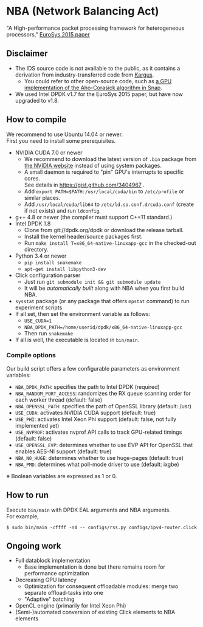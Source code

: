 # NBA (Network Balancing Act)
"A High-performance packet processing framework for heterogeneous processors," [EuroSys 2015 paper](http://an.kaist.ac.kr/~sbmoon/paper/intl-conf/2015-eurosys-nba.pdf)

## Disclaimer

* The IDS source code is not available to the public, as it contains a derivation from industry-transferred code from [Kargus](http://shader.kaist.edu/kargus/).
  - You could refer to other open-source code, such as [a GPU implementation of the Aho-Corasick algorithm in Snap](https://github.com/wbsun/g4c/blob/master/g4c_ac.h).
* We used Intel DPDK v1.7 for the EuroSys 2015 paper, but have now upgraded to v1.8.

## How to compile

We recommend to use Ubuntu 14.04 or newer.  
First you need to install some prerequisites.

* NVIDIA CUDA 7.0 or newer
  - We recommend to download the latest version of `.bin` package from [the NVIDIA website](https://developer.nvidia.com/cuda-downloads) instead of using system packages.
  - A small daemon is required to "pin" GPU's interrupts to specific cores.  
    See details in https://gist.github.com/3404967 .
  - Add `export PATH=$PATH:/usr/local/cuda/bin` to `/etc/profile` or similar places.
  - Add `/usr/local/cuda/lib64` to `/etc/ld.so.conf.d/cuda.conf` (create if not exists) and run `ldconfig`.
* g++ 4.8 or newer (the compiler must support C++11 standard.)
* Intel DPDK 1.8
  - Clone from git://dpdk.org/dpdk or download the release tarball.
  - Install the kernel header/source packages first.
  - Run `make install T=x86_64-native-linuxapp-gcc` in the checked-out directory.
* Python 3.4 or newer
  - `pip install snakemake`
  - `apt-get install libpython3-dev`
* Click configuration parser
  - Just run `git submodule init && git submodule update`
  - It will be *automatically built* along with NBA when you first build NBA.
* `sysstat` package (or any package that offers `mpstat` command) to run experiment scripts
* If all set, then set the environment variable as follows:
  - `USE_CUDA=1`
  - `NBA_DPDK_PATH=/home/userid/dpdk/x86_64-native-linuxapp-gcc`
  - Then run `snakemake`
* If all is well, the executable is located in `bin/main`.

### Compile options

Our build script offers a few configurable parameters as environment variables:
* `NBA_DPDK_PATH`: specifies the path to Intel DPDK (required)
* `NBA_RANDOM_PORT_ACCESS`: randomizes the RX queue scanning order for each worker thread (default: false)
* `NBA_OPENSSL_PATH`: specifies the path of OpenSSL library (default: /usr)
* `USE_CUDA`: activates NVIDIA CUDA support (default: true)
* `USE_PHI`: activates Intel Xeon Phi support (default: false, not fully implemented yet)
* `USE_NVPROF`: activates nvprof API calls to track GPU-related timings (default: false)
* `USE_OPENSSL_EVP`: determines whether to use EVP API for OpenSSL that enables AES-NI support (default: true)
* `NBA_NO_HUGE`: determines whether to use huge-pages (default: true)
* `NBA_PMD`: determines what poll-mode driver to use (default: ixgbe)

※ Boolean variables are expressed as 1 or 0.

## How to run

Execute `bin/main` with DPDK EAL arguments and NBA arguments.  
For example,

```
$ sudo bin/main -cffff -n4 -- configs/rss.py configs/ipv4-router.click
```

## Ongoing work

* Full datablock implementation
  - Base implementation is done but there remains room for performance optimization
* Decreasing GPU latency
  - Optimization for consequent offloadable modules: merge two separate offload-tasks into one
  - "Adaptive" batching
* OpenCL engine (primarily for Intel Xeon Phi)
* (Semi-)automated conversion of existing Click elements to NBA elements
